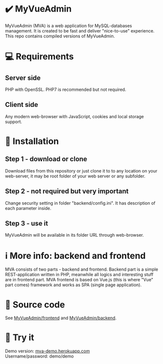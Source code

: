 # :heavy_check_mark: MyVueAdmin
MyVueAdmin (MVA) is a web application for MySQL-databases management. It is created to be fast and deliver "nice-to-use" experience. This repo contains compiled versions of MyVueAdmin.

# :computer: Requirements
## Server side
PHP with OpenSSL. PHP7 is recommended but not required.
## Client side
Any modern web-browser with JavaScript, cookies and local storage support.

# :floppy_disk: Installation
## Step 1 - download or clone
Download files from this repository or just clone it to to any location on your web-server, it may be root folder of your web server or any subfolder.
## Step 2 - not required but very important
Change security setting in folder "backend/config.ini". It has description of each parameter inside.
## Step 3 - use it
MyVueAdmin will be available in its folder URL through web-browser.

# :information_source: More info: backend and frontend
MVA consists of two parts - backend and frontend. Backend part is a simple REST-application written in PHP, meanwhile all logics and interesting stuff are in frontend part. MVA frontend is based on Vue.js (this is where "Vue" part comes) framework and works as SPA (single page application).

# :page_facing_up: Source code
See [MyVueAdmin/frontend](https://github.com/MyVueAdmin/frontend) and [MyVueAdmin/backend](https://github.com/MyVueAdmin/backend).

# :pill: Try it
Demo version: <a href="http://mva-demo.herokuapp.com" target="_blank">mva-demo.herokuapp.com</a>  
Username/password: demo/demo  


